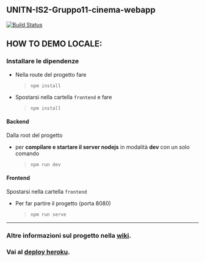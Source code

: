 ##  UNITN-IS2-Gruppo11-cinema-webapp  
[![Build Status](https://travis-ci.com/Pater999/UNITN-IS2-Gruppo11-cinema-webapp.svg?token=gy2Xbz67HoPW4qxz6TDX&branch=master)](https://travis-ci.com/Pater999/UNITN-IS2-Gruppo11-cinema-webapp)

## HOW TO DEMO LOCALE:

### Installare le dipendenze

* Nella route del progetto fare
    > `npm install`

* Spostarsi nella cartella `frontend` e fare
    > `npm install`

#### Backend

Dalla root del progetto

* per **compilare e startare il server nodejs** in modalità **dev** con un solo comando
    > `npm run dev`

#### Frontend

Spostarsi nella cartella `frontend`

* Per far partire il progetto (porta 8080)
    > `npm run serve`

***

### Altre informazioni sul progetto nella [wiki](https://github.com/Pater999/UNITN-IS2-Gruppo11-cinema-webapp/wiki).

### Vai al [deploy heroku](https://smart-cinema.herokuapp.com/#/homepage).
